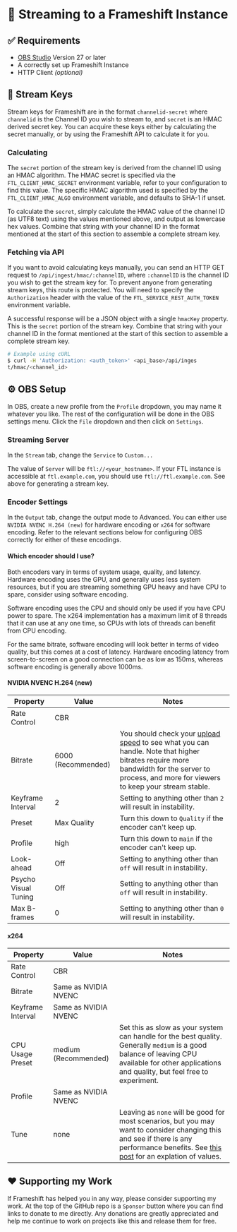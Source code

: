 # 📡 Streaming to a Frameshift Instance
## ✅ Requirements
* [OBS Studio](https://obsproject.com/) Version 27 or later
* A correctly set up Frameshift Instance
* HTTP Client *(optional)*

## 🔑 Stream Keys
Stream keys for Frameshift are in the format `channelid-secret` where `channelid` is the Channel ID you wish to stream to, and `secret` is an HMAC derived secret key. You can acquire these keys either by calculating the secret manually, or by using the Frameshift API to calculate it for you.

### Calculating
The `secret` portion of the stream key is derived from the channel ID using an HMAC algorithm. The HMAC secret is specified via the `FTL_CLIENT_HMAC_SECRET` environment variable, refer to your configuration to find this value. The specific HMAC algorithm used is specified by the `FTL_CLIENT_HMAC_ALGO` environment variable, and defaults to SHA-1 if unset.

To calculate the `secret`, simply calculate the HMAC value of the channel ID (as UTF8 text) using the values mentioned above, and output as lowercase hex values. Combine that string with your channel ID in the format mentioned at the start of this section to assemble a complete stream key.

### Fetching via API
If you want to avoid calculating keys manually, you can send an HTTP GET request to `/api/ingest/hmac/:channelID`, where `:channelID` is the channel ID you wish to get the stream key for. To prevent anyone from generating stream keys, this route is protected. You will need to specify the `Authorization` header with the value of the `FTL_SERVICE_REST_AUTH_TOKEN` environment variable.

A successful response will be a JSON object with a single `hmacKey` property. This is the `secret` portion of the stream key. Combine that string with your channel ID in the format mentioned at the start of this section to assemble a complete stream key.

```sh
# Example using cURL
$ curl -H 'Authorization: <auth_token>' <api_base>/api/inges
t/hmac/<channel_id>
```

## ⚙️ OBS Setup
In OBS, create a new profile from the `Profile` dropdown, you may name it whatever you like. The rest of the configuration will be done in the OBS settings menu. Click the `File` dropdown and then click on `Settings`.

### Streaming Server
In the `Stream` tab, change the `Service` to `Custom...`

The value of `Server` will be `ftl://<your_hostname>`. If your FTL instance is accessible at `ftl.example.com`, you should use `ftl://ftl.example.com`. See above for generating a stream key.

### Encoder Settings
In the `Output` tab, change the output mode to Advanced. You can either use `NVIDIA NVENC H.264 (new)` for hardware encoding or `x264` for software encoding. Refer to the relevant sections below for configuring OBS correctly for either of these encodings.

#### Which encoder should I use?
Both encoders vary in terms of system usage, quality, and latency. Hardware encoding uses the GPU, and generally uses less system resources, but if you are streaming something GPU heavy and have CPU to spare, consider using software encoding.

Software encoding uses the CPU and should only be used if you have CPU power to spare. The x264 implementation has a maximum limit of 8 threads that it can use at any one time, so CPUs with lots of threads can benefit from CPU encoding.

For the same bitrate, software encoding will look better in terms of video quality, but this comes at a cost of latency. Hardware encoding latency from screen-to-screen on a good connection can be as low as 150ms, whereas software encoding is generally above 1000ms.

#### NVIDIA NVENC H.264 (new)
| Property | Value | Notes |
| - | - | - |
| Rate Control | CBR | |
| Bitrate | 6000 (Recommended) | You should check your [upload speed](https://speed.cloudflare.com/) to see what you can handle. Note that higher bitrates require more bandwidth for the server to process, and more for viewers to keep your stream stable. |
| Keyframe Interval | 2 | Setting to anything other than `2` will result in instability. |
| Preset | Max Quality | Turn this down to `Quality` if the encoder can't keep up. |
| Profile | high | Turn this down to `main` if the encoder can't keep up. |
| Look-ahead | Off | Setting to anything other than `off` will result in instability. |
| Psycho Visual Tuning | Off | Setting to anything other than `off` will result in instability. |
| Max B-frames | 0 | Setting to anything other than `0` will result in instability. |

#### x264
| Property | Value | Notes |
| - | - | - |
| Rate Control | CBR | |
| Bitrate | Same as NVIDIA NVENC | |
| Keyframe Interval | Same as NVIDIA NVENC | |
| CPU Usage Preset | medium (Recommended) | Set this as slow as your system can handle for the best quality. Generally `medium` is a good balance of leaving CPU available for other applications and quality, but feel free to experiment. |
| Profile | Same as NVIDIA NVENC | |
| Tune | none | Leaving as `none` will be good for most scenarios, but you may want to consider changing this and see if there is any performance benefits. See [this post](https://superuser.com/a/564404) for an explation of values. |

## ❤️ Supporting my Work
If Frameshift has helped you in any way, please consider supporting my work. At the top of the GitHub repo is a `Sponsor` button where you can find links to donate to me directly. Any donations are greatly appreciated and help me continue to work on projects like this and release them for free.
